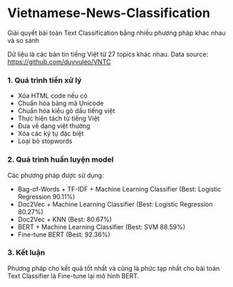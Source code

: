 # Vietnamese-News-Classification
Giải quyết bài toán Text Classification bằng nhiều phương pháp khác nhau và so sánh

Dữ liệu là các bản tin tiếng Việt từ 27 topics khác nhau. Data source: https://github.com/duyvuleo/VNTC

### 1. Quá trình tiền xử lý
- Xóa HTML code nếu có
- Chuẩn hóa bảng mã Unicode
- Chuẩn hóa kiểu gõ dấu tiếng việt
- Thực hiện tách từ tiếng Việt
- Đưa về dạng việt thường
- Xóa các ký tự đặc biệt
- Loại bỏ stopwords
### 2. Quá trình huấn luyện model
Các phương pháp được sử dụng:
  + Bag-of-Words + TF-IDF + Machine Learning Classifier (Best: Logistic Regression 90.11%)
  + Doc2Vec + Machine Learning Classifier (Best: Logistic Regression 80.27%)
  + Doc2Vec + KNN (Best: 80.67%)
  + BERT + Machine Learning Classifier (Best: SVM 88.59%)
  + Fine-tune BERT (Best: 92.36%)

### 3. Kết luận
Phương pháp cho kết quả tốt nhất và cũng là phức tạp nhất cho bài toán Text Classifier là Fine-tune lại mô hình BERT.

